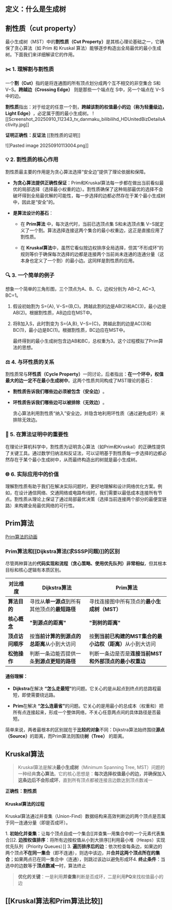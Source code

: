 ## 定义：什么是生成树
## 割性质（cut property）
最小生成树（MST）中的**割性质（Cut Property）​**​ 是其核心理论基础之一，它确保了贪心算法（如 Prim 和 Kruskal 算法）能够逐步构造出全局最优的最小生成树。下面我们来详细解读它的作用。

### ✂️ 1. 理解割与割性质

一个**割（Cut）​**​ 指的是将连通图的所有顶点划分成两个互不相交的非空集合 S和 V−S。​**跨越边（Crossing Edge）​**​ 则是那些一个端点在 S中，另一个端点在 V−S中的边。

​**割性质**指出：对于给定的任意一个割，​**跨越该割的权值最小的边（称为轻量级边，Light Edge）​**，必定属于图的最小生成树。
![[Screenshot_20250910_112343_tv_danmaku_bilibilihd_HDUnitedBizDetailsActivity.jpg]]

**证明正确性：反证法**
[[割性质的证明]]

![[Pasted image 20250910113004.png]]
### 💡 2. 割性质的核心作用

割性质最主要的作用是为贪心算法选择“安全边”提供了理论依据和保障。

- ​**为贪心算法提供正确性保证**​：Prim和Kruskal算法每一步都在做出当前看似最优的局部选择（选择最小权重的边）。割性质确保了这种局部最优的选择不会破坏得到全局最优解的可能性，每一步选择的边都必然存在于某个最小生成树中，因此是“安全”的。
    
- ​**是算法设计的基石**​：
    
    - 在 ​**Prim算法**​ 中，每次迭代时，当前已选顶点集 S和未选顶点集 V−S就定义了一个割。算法选择连接这两个集合的最小权重边，这正是直接应用了割性质。
        
    - 在 ​**Kruskal算法**​ 中，虽然它看似按边权排序全局选择，但其“不形成环”的规则等价于确保每次选择的边都是连接两个当前尚未连通的连通分量（这本身也定义了一个割）的最小边。这同样是割性质的应用。
        


### 🔍 3. 一个简单的例子

想象一个简单的三角形图，三个顶点为A、B、C，边权分别为 AB=2, AC=3, BC=1。

1. 假设初始割为 S={A}, V−S={B,C}。跨越此割的边是AB(2)和AC(3)，最小边是AB(2)。根据割性质，AB边应在MST中。
    
2. 将B加入S，此时割变为 S={A,B}, V−S={C}。跨越此割的边是AC(3)和BC(1)，最小边是BC(1)。根据割性质，BC边应在MST中。
    
    最终得到的最小生成树包含边AB和BC，总权重为3。这个过程模拟了Prim算法的思想。
    

### ⚖️ 4. 与环性质的关系

割性质常与**环性质（Cycle Property）​**​ 一同讨论，后者指出：​**在一个环中，权值最大的边一定不在最小生成树中**。这两个性质共同构成了MST理论的基石：

- ​**割性质告诉我们哪些边必须被包含（安全边）​**。
    
- ​**环性质告诉我们哪些边可以被排除（无效边）​**。
    
    贪心算法利用割性质“纳入”安全边，并隐含地利用环性质（通过避免成环）来排除无效边。
    

### 📝 5. 在算法证明中的重要性

在理论计算机科学中，割性质为证明贪心算法（如Prim和Kruskal）的正确性提供了关键工具。通过数学归纳法和反证法，可以证明基于割性质每一步选择的边都必然存在于某个最小生成树中，从而最终构造出的树就是最小生成树。

### 🌐 6. 实际应用中的价值

理解割性质有助于我们在解决实际问题时，更好地理解和设计网络优化方案。例如，在设计通信网络、交通网络或电路布线时，我们需要以最低成本连接所有节点。割性质从理论上保证了通过局部最优决策（选择当前连接两个部分的最便宜链路）来构建全局最优网络的可行性。

## Prim算法
[Prim算法的动画](https://visualgo.net/en/mst?create=%7B%22vl%22%3A%7B%220%22%3A%7B%22x%22%3A300%2C%22y%22%3A25%2C%22extratext%22%3A%22%22%7D%2C%221%22%3A%7B%22x%22%3A400%2C%22y%22%3A25%2C%22extratext%22%3A%22%22%7D%2C%222%22%3A%7B%22x%22%3A500%2C%22y%22%3A25%2C%22extratext%22%3A%22%22%7D%2C%223%22%3A%7B%22x%22%3A600%2C%22y%22%3A25%2C%22extratext%22%3A%22%22%7D%2C%224%22%3A%7B%22x%22%3A700%2C%22y%22%3A25%2C%22extratext%22%3A%22%22%7D%2C%225%22%3A%7B%22x%22%3A300%2C%22y%22%3A125%2C%22extratext%22%3A%22source%22%7D%2C%226%22%3A%7B%22x%22%3A400%2C%22y%22%3A125%2C%22extratext%22%3A%22%22%7D%2C%227%22%3A%7B%22x%22%3A500%2C%22y%22%3A125%2C%22extratext%22%3A%22%22%7D%2C%228%22%3A%7B%22x%22%3A600%2C%22y%22%3A125%2C%22extratext%22%3A%22%22%7D%2C%229%22%3A%7B%22x%22%3A700%2C%22y%22%3A125%2C%22extratext%22%3A%22%22%7D%7D%2C%22el%22%3A%7B%220%22%3A%7B%22u%22%3A1%2C%22v%22%3A6%2C%22w%22%3A8%7D%2C%221%22%3A%7B%22u%22%3A2%2C%22v%22%3A7%2C%22w%22%3A8%7D%2C%222%22%3A%7B%22u%22%3A3%2C%22v%22%3A8%2C%22w%22%3A8%7D%2C%223%22%3A%7B%22u%22%3A0%2C%22v%22%3A1%2C%22w%22%3A10%7D%2C%224%22%3A%7B%22u%22%3A1%2C%22v%22%3A2%2C%22w%22%3A10%7D%2C%225%22%3A%7B%22u%22%3A2%2C%22v%22%3A3%2C%22w%22%3A10%7D%2C%226%22%3A%7B%22u%22%3A3%2C%22v%22%3A4%2C%22w%22%3A10%7D%2C%227%22%3A%7B%22u%22%3A5%2C%22v%22%3A6%2C%22w%22%3A10%7D%2C%228%22%3A%7B%22u%22%3A6%2C%22v%22%3A7%2C%22w%22%3A10%7D%2C%229%22%3A%7B%22u%22%3A7%2C%22v%22%3A8%2C%22w%22%3A10%7D%2C%2210%22%3A%7B%22u%22%3A8%2C%22v%22%3A9%2C%22w%22%3A10%7D%2C%2211%22%3A%7B%22u%22%3A1%2C%22v%22%3A7%2C%22w%22%3A13%7D%2C%2212%22%3A%7B%22u%22%3A2%2C%22v%22%3A8%2C%22w%22%3A13%7D%7D%7D&action=prim+5)
### Prim算法和[[Dijkstra算法(求SSSP问题)]]的区别

尽管两种算法的**代码实现和流程（贪心策略、使用优先队列）非常相似**，但其根本目标和核心逻辑有本质区别。

|对比维度|​**Dijkstra算法**​|​**Prim算法**​|
|---|---|---|
|​**算法目的**​|寻找从**单一源点**到所有其他顶点的**最短路径**​|寻找连接图中所有顶点的**最小生成树（MST）​**​|
|​**核心概念**​|​**​"到源点的距离"​**​|​**​"到树的距离"​**​|
|​**顶点访问顺序**​|按**当前计算的到源点的总距离**从小到大访问|按**到当前已构建的MST集合的最小边权（距离）​**​ 从小到大访问|
|​**松弛操作**​|判断一条边能否提供一条**到源点更短的路径**​|判断一条边是否是**连接当前MST和外部顶点的最小权重边**​|

#### 通俗理解：

- ​**Dijkstra**在解决 ​**​“怎么走最短”​**​ 的问题。它关心的是从起点到终点的总路程最短，即使需要绕远路。
    
- ​**Prim**在解决 ​**​“怎么连最省”​**​ 的问题。它关心的是用最小的总成本（权重和）把所有点连接起来，形成一个整体网络，不关心任意两点间的具体路径是否最短。
    

简单来说，两者最根本的区别就在于**比较的对象**不同：Dijkstra算法始终围绕**源点（Source）​**​ 的距离，而Prim算法则围绕**树（Tree）​**​ 的距离。

## Kruskal算法
>Kruskal算法是解决**最小生成树**​（Minimum Spanning Tree, MST）问题的一种经典**贪心算法**。它的核心思想是：​**每次选择权值最小的边，并确保加入这条边后不会形成环**，直到所有顶点都被连接且边数达到顶点数减一

**正确性：割性质**

#### Kruskal算法的过程

Kruskal算法通过并查集（Union-Find）数据结构来高效判断边的两个顶点是否属于同一连通分量（即是否成环）。

​1. **初始化并查集**​：让每个顶点自成一个集合[[并查集--用集合中的一个元素代表集合]]
​2. **边按权值排序**​：将所有边按权值从小到大排序[[利用最小堆（Heaps）实现优先队列（Priority Queues）]]
​3. **遍历排序后的边**​：依次检查每条边，如果边的两个顶点**不在同一集合**​（即不连通），则选中该边，并**合并这两个顶点所在的集合**；如果两点已在同一集合中（连通），则跳过该边以避免形成环
​4. **终止条件**​：当选中的边数等于**顶点数减一**时，算法终止

>**优化的关键**：一是利用**并查集**判断是否成环，二是利用**PQ**来找权值最小的边



## [[Kruskal算法和Prim算法比较]]
